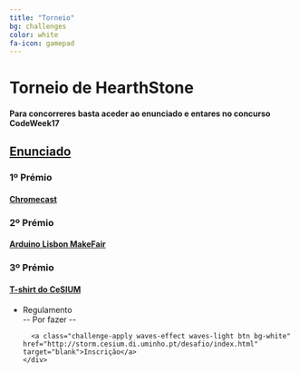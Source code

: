 ```yaml
---
title: "Torneio"
bg: challenges
color: white
fa-icon: gamepad
---
```



# Torneio de HearthStone 

#### Para concorreres basta aceder ao enunciado e entares no concurso CodeWeek17
<h2> <a href="https://mooshak.di.uminho.pt"> Enunciado </a> </h2>
<p></p>

<div class="row features">
  <div class="col s12 m4 feature" target="_blank">
    <h3> 1º Prémio </h3>
    <h4 class="feature-description">
    <a href="https://www.google.com/intl/pt_pt/chromecast/tv/explore/">Chromecast</a>  </h4>
  </div>
  <div class="col s12 m4 feature">
    <h3> 2º Prémio </h3>
    <h4 class="feature-description">
    <a href="http://makerfairelisbon.com/en/2014/09/16/arduino-inmotion.html"> Arduino Lisbon MakeFair </a></h4>
  </div>
  <div class="col s12 m4 feature">
    <h3> 3º Prémio </h3>
    <h4>
    <a href="https://scontent.flis1-1.fna.fbcdn.net/t31.0-8/q84/s960x960/14424874_1196191877104499_714946367660047432_o.jpg"> T-shirt do CeSIUM </a></h4>
  </div>
</div>

<ul class="challenge collapsible" data-collapsible="accordion">
  <li>
    <div class="challenge-title collapsible-header"><i class="fa fa-terminal fa-4x"></i>Regulamento</div>
    <div class="challenge-body collapsible-body">
      -- Por fazer -- 

      <a class="challenge-apply waves-effect waves-light btn bg-white" href="http://storm.cesium.di.uminho.pt/desafio/index.html" target="blank">Inscrição</a>
    </div>
  </li>
</ul>


